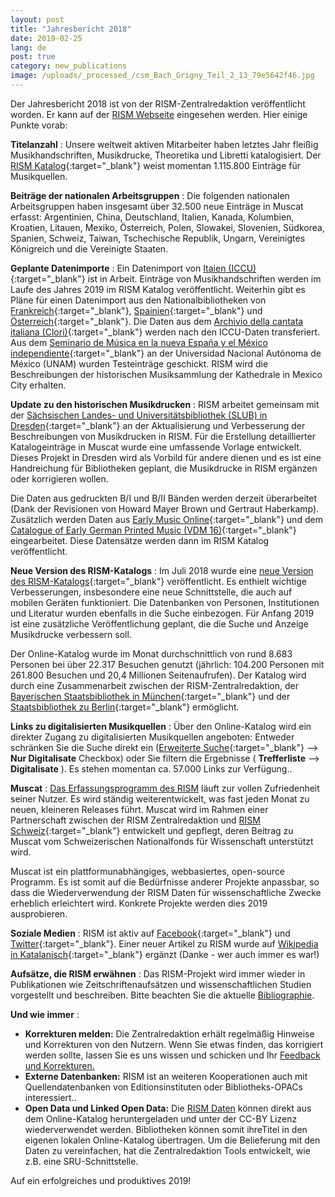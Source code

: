 ```yaml
---
layout: post
title: "Jahresbericht 2018"
date: 2019-02-25
lang: de
post: true
category: new_publications
image: /uploads/_processed_/csm_Bach_Grigny_Teil_2_13_79e5642f46.jpg
---
```



Der Jahresbericht 2018 ist von der RISM-Zentralredaktion veröffentlicht worden. Er kann auf der [RISM Webseite](/de/publikationen/jahresberichte/2018.html) eingesehen werden. Hier einige Punkte vorab:

**Titelanzahl** : Unsere weltweit aktiven Mitarbeiter haben letztes Jahr fleißig Musikhandschriften, Musikdrucke, Theoretika und Libretti katalogisiert. Der [RISM Katalog](https://opac.rism.info/){:target="_blank"} weist momentan 1.115.800 Einträge für Musikquellen.

**Beiträge der nationalen Arbeitsgruppen** : Die folgenden nationalen Arbeitsgruppen haben insgesamt über 32.500 neue Einträge in Muscat erfasst: Argentinien, China, Deutschland, Italien, Kanada, Kolumbien, Kroatien, Litauen, Mexiko, Österreich, Polen, Slowakei, Slovenien, Südkorea, Spanien, Schweiz, Taiwan, Tschechische Republik, Ungarn, Vereinigtes Königreich und die Vereinigte Staaten.

**Geplante Datenimporte** : Ein Datenimport von [Itaien (ICCU)](http://www.sbn.it/opacsbn/opac/iccu/musica.jsp){:target="_blank"} ist in Arbeit. Einträge von Musikhandschriften werden im Laufe des Jahres 2019 im RISM Katalog veröffentlicht. Weiterhin gibt es Pläne für einen Datenimport aus den Nationalbibliotheken von [Frankreich](http://ccfr.bnf.fr/){:target="_blank"}, [Spainien](http://www.bne.es/es/Inicio/index.html){:target="_blank"} und [Österreich](https://www.onb.ac.at/){:target="_blank"}. Die Daten aus dem [Archivio della cantata italiana (Clori)](http://cantataitaliana.it/){:target="_blank"} werden nach den ICCU-Daten transferiert. Aus dem [Seminario de Música en la nueva España y el México independiente](http://www.musicat.unam.mx/){:target="_blank"} an der Universidad Nacional Autónoma de México (UNAM) wurden Testeinträge geschickt. RISM wird die Beschreibungen der historischen Musiksammlung der Kathedrale in Mexico City erhalten.

**Update zu den historischen Musikdrucken** : RISM arbeitet gemeinsam mit der [Sächsischen Landes- und Universitätsbibliothek (SLUB) in Dresden](https://www.slub-dresden.de/startseite/){:target="_blank"} an der Aktualisierung und Verbesserung der Beschreibungen von Musikdrucken in RISM. Für die Erstellung detaillierter Katalogeinträge in Muscat wurde eine umfassende Vorlage entwickelt. Dieses Projekt in Dresden wird als Vorbild für andere dienen und es ist eine Handreichung für Bibliotheken geplant, die Musikdrucke in RISM ergänzen oder korrigieren wollen.

Die Daten aus gedruckten B/I und B/II Bänden werden derzeit überarbeitet (Dank der Revisionen von Howard Mayer Brown und Gertraut Haberkamp). Zusätzlich werden Daten aus [Early Music Online](https://www.royalholloway.ac.uk/research-and-teaching/departments-and-schools/music/research/research-projects-and-centres/early-music-online/){:target="_blank"} und dem [Catalogue of Early German Printed Music (VDM 16)](http://www.vdm16.sbg.ac.at/db/music_prints.php?content=project_description&menu=0){:target="_blank"} eingearbeitet. Diese Datensätze werden dann im RISM Katalog veröffentlicht.

**Neue Version des RISM-Katalogs** : Im Juli 2018 wurde eine [neue Version des RISM-Katalogs](http://www.rism.info/de/startseite/newsdetails/article/64/new-version-of-the-rism-online-catalog-1.html?tx_ttnews%5Byear%5D=2018&tx_ttnews%5Bmonth%5D=07&cHash=edf201a306d2b2a35d507019d462592f){:target="_blank"} veröffentlicht. Es enthielt wichtige Verbesserungen, insbesondere eine neue Schnittstelle, die auch auf mobilen Geräten funktioniert. Die Datenbanken von Personen, Institutionen und Literatur wurden ebenfalls in die Suche einbezogen. Für Anfang 2019 ist eine zusätzliche Veröffentlichung geplant, die die Suche und Anzeige Musikdrucke verbessern soll.

Der Online-Katalog wurde im Monat durchschnittlich von rund 8.683 Personen bei über 22.317 Besuchen genutzt (jährlich: 104.200 Personen mit 261.800 Besuchen und 20,4 Millionen Seitenaufrufen). Der Katalog wird durch eine Zusammenarbeit zwischen der RISM-Zentralredaktion, der [Bayerischen Staatsbibliothek in München](https://www.bsb-muenchen.de/){:target="_blank"} und der [Staatsbibliothek zu Berlin](https://staatsbibliothek-berlin.de/){:target="_blank"} ermöglicht.

**Links zu digitalisierten Musikquellen** : Über den Online-Katalog wird ein direkter Zugang zu digitalisierten Musikquellen angeboten: Entweder schränken Sie die Suche direkt ein ([Erweiterte Suche](https://opac.rism.info/index.php?id=3){:target="_blank"} --\> **Nur Digitalisate** Checkbox) oder Sie filtern die Ergebnisse ( **Trefferliste** --\> **Digitalisate** ). Es stehen momentan ca. 57.000 Links zur Verfügung..

**Muscat** : [Das Erfassungsprogramm des RISM](/de/community/muscat.html) läuft zur vollen Zufriedenheit seiner Nutzer. Es wird ständig weiterentwickelt, was fast jeden Monat zu neuen, kleineren Releases führt. Muscat wird im Rahmen einer Partnerschaft zwischen der RISM Zentralredaktion und [RISM Schweiz](http://rism-ch.org/){:target="_blank"} entwickelt und gepflegt, deren Beitrag zu Muscat vom Schweizerischen Nationalfonds für Wissenschaft unterstützt wird.

Muscat ist ein plattformunabhängiges, webbasiertes, open-source Programm. Es ist somit auf die Bedürfnisse anderer Projekte anpassbar, so dass die Wiederverwendung der RISM Daten für wissenschaftliche Zwecke erheblich erleichtert wird. Konkrete Projekte werden dies 2019 ausprobieren.

**Soziale Medien** : RISM ist aktiv auf [Facebook](https://www.facebook.com/pages/RISM-R%C3%A9pertoire-International-des-Sources-Musicales/103775449663308){:target="_blank"} und [Twitter](https://twitter.com/RISM_music){:target="_blank"}. Einer neuer Artikel zu RISM wurde auf [Wikipedia in Katalanisch](https://ca.wikipedia.org/wiki/R%C3%A9pertoire_International_des_Sources_Musicales){:target="_blank"} ergänzt (Danke - wer auch immer es war!)

**Aufsätze, die RISM erwähnen** : Das RISM-Projekt wird immer wieder in Publikationen wie Zeitschriftenaufsätzen und wissenschaftlichen Studien vorgestellt und beschreiben. Bitte beachten Sie die aktuelle [Bibliographie](/de/publikationen/bibliographie.html).

**Und wie immer**
:

- **Korrekturen melden:** Die Zentralredaktion erhält regelmäßig Hinweise und Korrekturen von den Nutzern. Wenn Sie etwas finden, das korrigiert werden sollte, lassen Sie es uns wissen und schicken und Ihr [Feedback und Korrekturen.](http://www.rism.info/en/service/feedback.html#c2895)
- **Externe Datenbanken:** RISM ist an weiteren Kooperationen auch mit Quellendatenbanken von Editionsinsti­tuten oder Bibliotheks-OPACs interessiert..
- **Open Data und Linked Open Data:** Die [RISM Daten](https://opac.rism.info/index.php?id=8&L=1) können direkt aus dem Online-Katalog heruntergeladen und unter der CC-BY Lizenz wiederverwendet werden. Bibliotheken können somit ihreTitel in den eigenen lokalen Online-Katalog übertragen. Um die Belieferung mit den Daten zu vereinfachen, hat die Zentralredaktion Tools entwickelt, wie z.B. eine SRU-Schnittstelle.

Auf ein erfolgreiches und produktives 2019!



<script type="text/javascript">var switchTo5x=true;</script><script type="text/javascript" src="http://w.sharethis.com/button/buttons.js"></script><script type="text/javascript">stLight.options({publisher: "9b601438-1ce1-49d8-bfd7-9cff5df54c17", doNotHash: false, doNotCopy: false, hashAddressBar: false});</script>